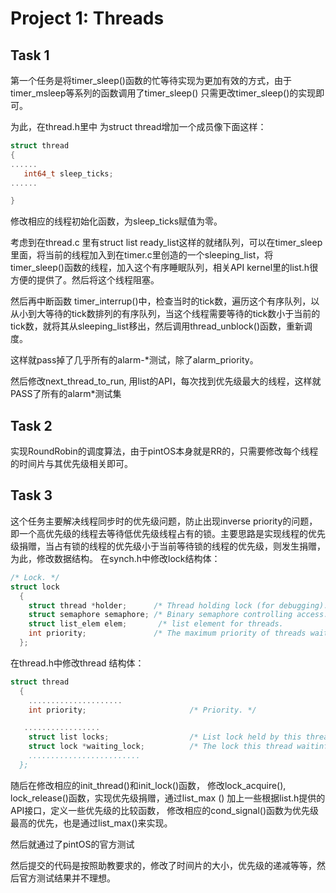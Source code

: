 Project 1: Threads
====================================



## Task 1
第一个任务是将timer_sleep()函数的忙等待实现为更加有效的方式，由于timer_msleep等系列的函数调用了timer_sleep() 只需更改timer_sleep()的实现即可。

为此，在thread.h里中 为struct thread增加一个成员像下面这样：
```c
struct thread
{
......
   int64_t sleep_ticks;
......

}

```

修改相应的线程初始化函数，为sleep_ticks赋值为零。

考虑到在thread.c 里有struct list ready_list这样的就绪队列，可以在timer_sleep里面，将当前的线程加入到在timer.c里创造的一个sleeping_list，将timer_sleep()函数的线程，加入这个有序睡眠队列，相关API kernel里的list.h很方便的提供了。然后将这个线程阻塞。

然后再中断函数 timer_interrup()中，检查当时的tick数，遍历这个有序队列，以从小到大等待的tick数排列的有序队列，当这个线程需要等待的tick数小于当前的tick数，就将其从sleeping_list移出，然后调用thread_unblock()函数，重新调度。


这样就pass掉了几乎所有的alarm-*测试，除了alarm_priority。

然后修改next_thread_to_run, 用list的API，每次找到优先级最大的线程，这样就PASS了所有的alarm*测试集


## Task 2
实现RoundRobin的调度算法，由于pintOS本身就是RR的，只需要修改每个线程的时间片与其优先级相关即可。


## Task 3
这个任务主要解决线程同步时的优先级问题，防止出现inverse priority的问题，即一个高优先级的线程去等待低优先级线程占有的锁。主要思路是实现线程的优先级捐赠，当占有锁的线程的优先级小于当前等待锁的线程的优先级，则发生捐赠，为此，修改数据结构。
在synch.h中修改lock结构体：

```c
/* Lock. */
struct lock
  {
    struct thread *holder;      /* Thread holding lock (for debugging). */
    struct semaphore semaphore; /* Binary semaphore controlling access. */
    struct list_elem elem;       /* list element for threads.            */
    int priority;               /* The maximum priority of threads waiting for this lock. */
  };
```

在thread.h中修改thread 结构体：

```c
struct thread
  {
    .....................
    int priority;                       /* Priority. */

   .................
    struct list locks;                  /* List lock held by this thread. */
    struct lock *waiting_lock;          /* The lock this thread waitinf for.
    .........................
  };

```

随后在修改相应的init_thread()和init_lock()函数，
修改lock_acquire(), lock_release()函数，实现优先级捐赠，通过list_max () 加上一些根据list.h提供的API接口，定义一些优先级的比较函数， 修改相应的cond_signal()函数为优先级最高的优先，也是通过list_max()来实现。

然后就通过了pintOS的官方测试


然后提交的代码是按照助教要求的，修改了时间片的大小，优先级的递减等等，然后官方测试结果并不理想。
